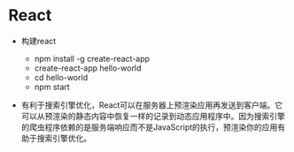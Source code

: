 React
=

* 构建react
    * npm install -g create-react-app 
    * create-react-app hello-world 
    * cd hello-world 
    * npm start

* 有利于搜索引擎优化，React可以在服务器上预渲染应用再发送到客户端。它可以从预渲染的静态内容中恢复一样的记录到动态应用程序中。因为搜索引擎的爬虫程序依赖的是服务端响应而不是JavaScript的执行，预渲染你的应用有助于搜索引擎优化。
